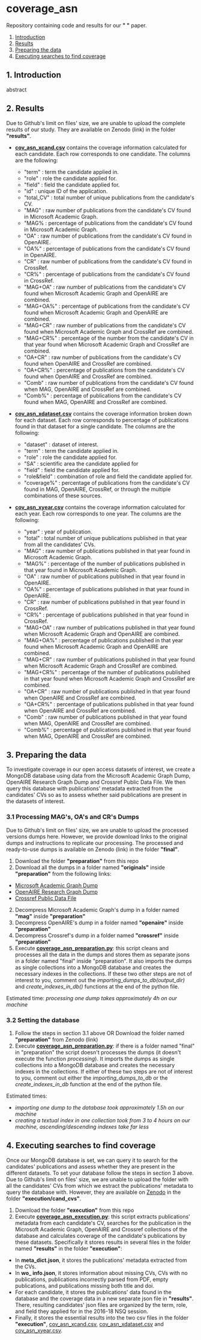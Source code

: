 # coverage_asn

Repository containing code and results for our **"   "** paper.

1. [Introduction](#1-introduction)
2. [Results](#2-Results)
3. [Preparing the data](#3-preparing-the-data)
4. [Executing searches to find coverage](#4-executing-searches-to-find-coverage)

## 1. Introduction

abstract

## 2. Results

Due to Github's limit on files' size, we are unable to upload the complete results of our study. They are available on Zenodo (link) in the folder **"results"**.

- [**cov_asn_xcand.csv**](https://github.com/sosgang/coverage_asn/blob/main/execution/cov_asn_xcand.csv) contains the coverage information calculated for each candidate. Each row corresponds to one candidate. The columns are the following:
  - "term" : term the candidate applied in.
  - "role" : role the candidate applied for.
  - "field" : field the candidate applied for.
  - "id" : unique ID of the application.
  - "total_CV" : total number of unique publications from the candidate's CV.
  - "MAG" : raw number of publications from the candidate's CV found in Microsoft Academic Graph.
  - "MAG% : percentage of publications from the candidate's CV found in Microsoft Academic Graph.
  - "OA" : raw number of publications from the candidate's CV found in OpenAIRE.
  - "OA%" : percentage of publications from the candidate's CV found in OpenAIRE.
  - "CR" : raw number of publications from the candidate's CV found in CrossRef.
  - "CR%" : percentage of publications from the candidate's CV found in CrossRef.
  - "MAG+OA" : raw number of publications from the candidate's CV found when Microsoft Academic Graph and OpenAIRE are combined.
  - "MAG+OA%" : percentage of publications from the candidate's CV found when Microsoft Academic Graph and OpenAIRE are combined.
  - "MAG+CR" : raw number of publications from the candidate's CV found when Microsoft Academic Graph and CrossRef are combined.
  - "MAG+CR%" : percentage of the number from the candidate's CV in that year found when Microsoft Academic Graph and CrossRef are combined.
  - "OA+CR" : raw number of publications from the candidate's CV found when OpenAIRE and CrossRef are combined.
  - "OA+CR%" : percentage of publications from the candidate's CV found when OpenAIRE and CrossRef are combined.
  - "Comb" : raw number of publications from the candidate's CV found when MAG, OpenAIRE and CrossRef are combined.
  - "Comb%" : percentage of publications from the candidate's CV found when MAG, OpenAIRE and CrossRef are combined.

- [**cov_asn_xdataset.csv**](https://github.com/sosgang/coverage_asn/blob/main/execution/cov_asn_xdataset.csv) contains the coverage information broken down for each dataset. Each row corresponds to percentage of publications found in that dataset for a single candidate. The columns are the following:
  - "dataset" : dataset of interest.
  - "term" : term the candidate applied in.
  - "role" : role the candidate applied for.
  - "SA" : scientific area the candidate applied for
  - "field" : field the candidate applied for.
  - "role&field" : combination of role and field the candidate applied for.
  - "coverage%" : percentage of publications from the candidate's CV found in MAG, OpenAIRE, CrossRef, or through the multiple combinations of these sources.

- [**cov_asn_xyear.csv**](https://github.com/sosgang/coverage_asn/blob/main/execution/cov_asn_xyear.csv) contains the coverage information calculated for each year. Each row corresponds to one year. The columns are the following:
  - "year" : year of publication.
  - "total" : total number of unique publications published in that year from all the candidates' CVs.
  - "MAG" : raw number of publications published in that year found in Microsoft Academic Graph.
  - "MAG%" : percentage of the number of publications published in that year found in Microsoft Academic Graph.
  - "OA" : raw number of publications published in that year found in OpenAIRE.
  - "OA%" : percentage of publications published in that year found in OpenAIRE.
  - "CR" : raw number of publications published in that year found in CrossRef.
  - "CR%" : percentage of publications published in that year found in CrossRef.
  - "MAG+OA" : raw number of publications published in that year found when Microsoft Academic Graph and OpenAIRE are combined.
  - "MAG+OA%" : percentage of publications published in that year found when Microsoft Academic Graph and OpenAIRE are combined.
  - "MAG+CR" : raw number of publications published in that year found when Microsoft Academic Graph and CrossRef are combined.
  - "MAG+CR%" : percentage of the number of publications published in that year found when Microsoft Academic Graph and CrossRef are combined.
  - "OA+CR" : raw number of publications published in that year found when OpenAIRE and CrossRef are combined.
  - "OA+CR%" : percentage of publications published in that year found when OpenAIRE and CrossRef are combined.
  - "Comb" : raw number of publications published in that year found when MAG, OpenAIRE and CrossRef are combined.
  - "Comb%" : percentage of publications published in that year found when MAG, OpenAIRE and CrossRef are combined.

## 3. Preparing the data

To investigate coverage in our open access datasets of interest, we create a MongoDB database using data from the Microsoft Academic Graph Dump, OpenAIRE Research Graph Dump and Crossref Public Data File. We then query this database with publications' metadata extracted from the candidates' CVs so as to assess whether said publications are present in the datasets of interest.

### 3.1 Processing MAG's, OA's and CR's Dumps

Due to Github's limit on files' size, we are unable to upload the processed versions dumps here. However, we provide download links to the original dumps and instructions to replicate our processing. The processed and ready-to-use dumps is available on Zenodo (link) in the folder **"final"**.

1. Download the folder **"preparation"** from this repo
2. Download all the dumps in a folder named **"originals"** inside **"preparation"** from the following links:
  - [Microsoft Academic Graph Dump](https://archive.org/details/mag-2020-01-23)
  - [OpenAIRE Research Graph Dump](https://zenodo.org/record/4707307)
  - [Crossref Public Data File](https://academictorrents.com/details/e4287cb7619999709f6e9db5c359dda17e93d515)
2. Decompress Microsoft Academic Graph's dump in a folder named **"mag"** inside **"preparation"**
3. Decompress OpenAIRE's dump in a folder named **"openaire"** inside **"preparation"**
4. Decompress Crossref's dump in a folder named **"crossref"** inside **"preparation"**
5. Execute [**coverage_asn_preparation.py**](https://github.com/sosgang/coverage_asn/blob/main/preparation/coverage_asn_preparation.py): this script cleans and processes all the data in the dumps and stores them as separate jsons in a folder named "final" inside "preparation". It also imports the dumps as single collections into a MongoDB database and creates the necessary indexes in the collections. If these two other steps are not of interest to you, comment out the *importing_dumps_to_db(output_dir)* and *create_indexes_in_db()* functions at the end of the python file.


Estimated time: _processing one dump takes approximately 4h on our machine_

### 3.2 Setting the database

1. Follow the steps in section 3.1 above OR Download the folder named **"preparation"** from Zenodo (link)
2. Execute [**coverage_asn_preparation.py**](https://github.com/sosgang/coverage_asn/blob/main/preparation/coverage_asn_preparation.py): if there is a folder named "final" in "preparation" the script doesn't processes the dumps (it doesn't execute the function *processing*). It imports the dumps as single collections into a MongoDB database and creates the necessary indexes in the collections. If either of these two steps are not of interest to you, comment out either the *importing_dumps_to_db* or the *create_indexes_in_db* function at the end of the python file.


Estimated times:
  - _importing one dump to the database took approximately 1.5h on our machine_
  - _creating a textual index in one collection took from 3 to 4 hours on our machine, ascending/descending indexes take far less_

## 4. Executing searches to find coverage

Once our MongoDB database is set, we can query it to search for the candidates' publications and assess whether they are present in the different datasets. To set your database follow the steps in section 3 above. Due to Github's limit on files' size, we are unable to upload the folder with all the candidates' CVs from which we estract the publications' metadata to query the database with. However, they are available on [Zenodo](https://doi.org/10.5281/ZENODO.5025114) in the folder **"execution/cand_cvs"**.

1. Download the folder **"execution"** from this repo
2. Execute [**coverage_asn_execution.py**](https://github.com/sosgang/coverage_asn/blob/main/execution/coverage_asn_execution.py): this script extracts publications' metadata from each candidate's CV, searches for the publication in the Microsoft Academic Graph, OpenAIRE and Crossref collections of the database and calculates coverage of the candidate's publications by these datasets. Specifically it stores results in several files in the folder named **"results"** in the folder **"execution"**:
  - In **meta_dict.json**, it stores the publications' metadata extracted from the CVs.
  - In **wo_ info.json**, it stores information about missing CVs, CVs with no publications, publications incorrectly parsed from PDF, empty publications, and publications missing both title and doi.
  - For each candidate, it stores the publications' data found in the database and the coverage data in a new separate json file in **"results"**. There, resulting candidates' json files are organized by the term, role, and field they applied for in the 2016-18 NSQ session.
  - Finally, it stores the essential results into the two csv files in the folder **"execution"**, [cov_asn_xcand.csv](https://github.com/sosgang/coverage_asn/blob/main/execution/cov_asn_xcand.csv), [cov_asn_xdataset.csv](https://github.com/sosgang/coverage_asn/blob/main/execution/cov_asn_xdataset.csv) and [cov_asn_xyear.csv](https://github.com/sosgang/coverage_asn/blob/main/execution/cov_asn_xyear.csv).
